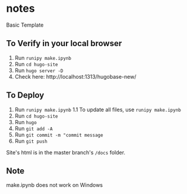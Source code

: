 # notes
Basic Template

## To Verify in your local browser
1. Run `runipy make.ipynb`
2. Run `cd hugo-site`
3. Run `hugo server -D`
4. Check here: http://localhost:1313/hugobase-new/

## To Deploy

1. Run `runipy make.ipynb`
   1.1 To update all files, use `runipy make.ipynb`
2. Run `cd hugo-site`
3. Run `hugo`
4. Run `git add -A`
5. Run `git commit -m "commit message`
6. Run `git push`

Site's html is in the master branch's `/docs` folder.

## Note

make.ipynb does not work on Windows
